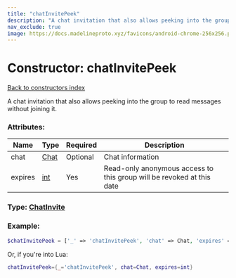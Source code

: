 ```yaml
---
title: "chatInvitePeek"
description: "A chat invitation that also allows peeking into the group to read messages without joining it."
nav_exclude: true
image: https://docs.madelineproto.xyz/favicons/android-chrome-256x256.png
---
```

# Constructor: chatInvitePeek  
[Back to constructors index](index.md)



A chat invitation that also allows peeking into the group to read messages without joining it.

### Attributes:

| Name     |    Type       | Required | Description |
|----------|---------------|----------|-------------|
|chat|[Chat](../types/Chat.md) | Optional|Chat information|
|expires|[int](../types/int.md) | Yes|Read-only anonymous access to this group will be revoked at this date|



### Type: [ChatInvite](../types/ChatInvite.md)


### Example:

```php
$chatInvitePeek = ['_' => 'chatInvitePeek', 'chat' => Chat, 'expires' => int];
```  


Or, if you're into Lua:

```lua
chatInvitePeek={_='chatInvitePeek', chat=Chat, expires=int}

```


